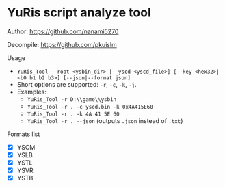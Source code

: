# YuRis script analyze tool

Author: https://github.com/nanami5270

Decompile: https://github.com/pkuislm

Usage

- `YuRis_Tool --root <ysbin_dir> [--yscd <yscd_file>] [--key <hex32>|<b0 b1 b2 b3>] [--json|--format json]`
- Short options are supported: `-r`, `-c`, `-k`, `-j`.
- Examples:
  - `YuRis_Tool -r D:\\game\\ysbin`
  - `YuRis_Tool -r . -c yscd.bin -k 0x4A415E60`
  - `YuRis_Tool -r . -k 4A 41 5E 60`
  - `YuRis_Tool -r . --json` (outputs `.json` instead of `.txt`)

Formats list

- [x] YSCM
- [x] YSLB
- [x] YSTL
- [x] YSVR
- [x] YSTB